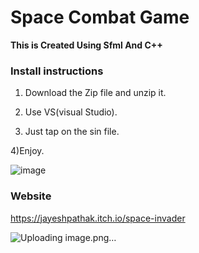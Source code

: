 # Space Combat Game 

**This is Created Using Sfml And C++**


### Install instructions
1) Download the Zip file and unzip it.

2) Use VS(visual Studio).

3) Just tap on the sin file.

4)Enjoy.


![image](https://github.com/JAYESH2505/Games-CPP-SFML/assets/142912688/59b93298-422f-4ace-83f5-7c6fe0445524)


### Website 
https://jayeshpathak.itch.io/space-invader

![Uploading image.png…]()

